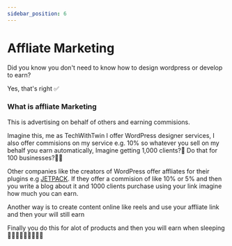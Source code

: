 ```yaml
---
sidebar_position: 6
---
```


# Affliate Marketing

Did you know you don't need to know how to design wordpress or develop to earn?

Yes, that's right ✅

### What is affliate Marketing

This is advertising on behalf of others and earning commisions.

Imagine this, me as TechWithTwin I offer WordPress designer services, I also offer commisions on my service e.g. 10% so whatever you sell on my behalf you earn automatically, Imagine getting 1,000 clients?🤔 Do that for 100 businesses?🤑🤑

Other companies like the creators of WordPress offer affliates for their plugins e.g [JETPACK](https://jetpack.com/affiliates/). If they offer a commision of like 10% or 5% and then you write a blog about it and 1000 clients purchase using your link imagine how much you can earn.

Another way is to create content online like reels and use your affliate link and then your will still earn

Finally you do this for alot of products and then you will earn when sleeping🤯🤯🤯💸💸💸🤑🤑🤑
